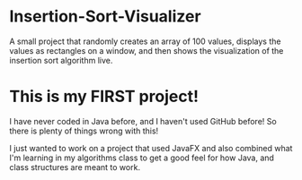 # Insertion-Sort-Visualizer
A small project that randomly creates an array of 100 values, displays the values as rectangles on a window, and then shows the visualization of the insertion sort algorithm live.

# This is my FIRST project!
I have never coded in Java before, and I haven't used GitHub before! So there is plenty of things wrong with this!

I just wanted to work on a project that used JavaFX and also combined what I'm learning in my algorithms class to get a good feel for how Java, and class structures are meant to work. 
